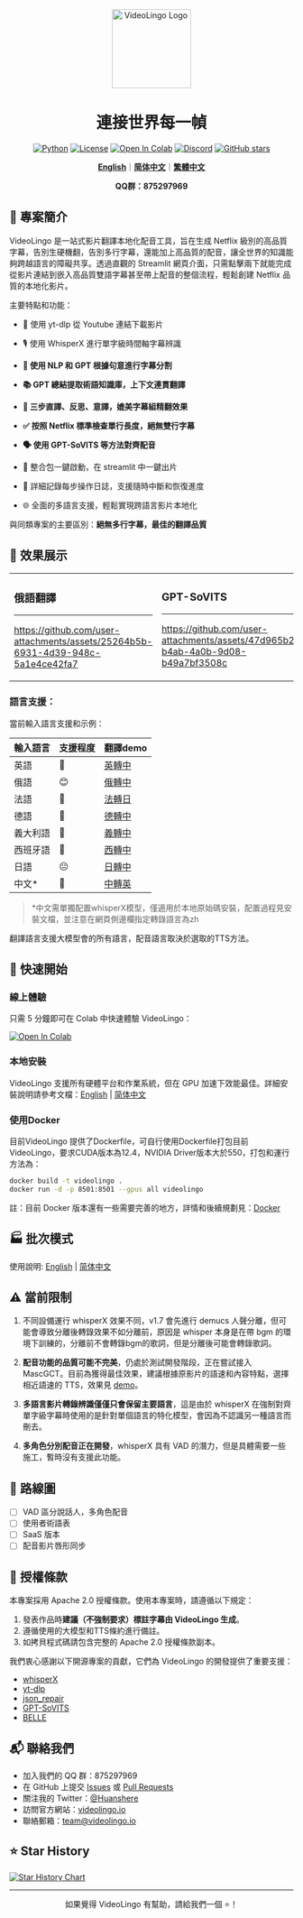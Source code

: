 <div align="center">

<img src="/docs/logo.png" alt="VideoLingo Logo" height="140">

# 連接世界每一幀
<p align="center">
  <a href="https://www.python.org" target="_blank"><img src="https://img.shields.io/badge/Python-3.10-blue.svg" alt="Python"></a>
  <a href="https://github.com/Huanshere/VideoLingo/blob/main/LICENSE" target="_blank"><img src="https://img.shields.io/github/license/Huanshere/VideoLingo.svg" alt="License"></a>
  <a href="https://colab.research.google.com/github/Huanshere/VideoLingo/blob/main/VideoLingo_colab.ipynb" target="_blank"><img src="https://colab.research.google.com/assets/colab-badge.svg" alt="Open In Colab"></a>
  <a href="https://discord.gg/9F2G92CWPp" target="_blank"><img src="https://img.shields.io/badge/Discord-Join%20Us-7289DA?style=flat-square&logo=discord&logoColor=white" alt="Discord"></a>
  <a href="https://github.com/Huanshere/VideoLingo/stargazers" target="_blank"><img src="https://img.shields.io/github/stars/Huanshere/VideoLingo.svg" alt="GitHub stars"></a>
</p>

[**English**](/README.md)｜[**简体中文**](/i18n/README.zh.md)｜[**繁體中文**](/i18n/README.zh-TW.md)

**QQ群：875297969**

</div>

## 🌟 專案簡介

VideoLingo 是一站式影片翻譯本地化配音工具，旨在生成 Netflix 級別的高品質字幕，告別生硬機翻，告別多行字幕，還能加上高品質的配音，讓全世界的知識能夠跨越語言的障礙共享。透過直觀的 Streamlit 網頁介面，只需點擊兩下就能完成從影片連結到嵌入高品質雙語字幕甚至帶上配音的整個流程，輕鬆創建 Netflix 品質的本地化影片。

主要特點和功能：
- 🎥 使用 yt-dlp 從 Youtube 連結下載影片

- 🎙️ 使用 WhisperX 進行單字級時間軸字幕辨識

- **📝 使用 NLP 和 GPT 根據句意進行字幕分割**

- **📚 GPT 總結提取術語知識庫，上下文連貫翻譯**

- **🔄 三步直譯、反思、意譯，媲美字幕組精翻效果**

- **✅ 按照 Netflix 標準檢查單行長度，絕無雙行字幕**

- **🗣️ 使用 GPT-SoVITS 等方法對齊配音**

- 🚀 整合包一鍵啟動，在 streamlit 中一鍵出片

- 📝 詳細記錄每步操作日誌，支援隨時中斷和恢復進度

- 🌐 全面的多語言支援，輕鬆實現跨語言影片本地化

與同類專案的主要區別：**絕無多行字幕，最佳的翻譯品質**

## 🎥 效果展示

<table>
<tr>
<td width="33%">

### 俄語翻譯
---
https://github.com/user-attachments/assets/25264b5b-6931-4d39-948c-5a1e4ce42fa7

</td>
<td width="33%">

### GPT-SoVITS
---
https://github.com/user-attachments/assets/47d965b2-b4ab-4a0b-9d08-b49a7bf3508c

</td>
<td width="33%">

### OAITTS
---
https://github.com/user-attachments/assets/85c64f8c-06cf-4af9-b153-ee9d2897b768

</td>
</tr>
</table>

### 語言支援：

當前輸入語言支援和示例：

| 輸入語言 | 支援程度 | 翻譯demo |
|---------|---------|---------|
| 英語 | 🤩 | [英轉中](https://github.com/user-attachments/assets/127373bb-c152-4b7a-8d9d-e586b2c62b4b) |
| 俄語 | 😊 | [俄轉中](https://github.com/user-attachments/assets/25264b5b-6931-4d39-948c-5a1e4ce42fa7) |
| 法語 | 🤩 | [法轉日](https://github.com/user-attachments/assets/3ce068c7-9854-4c72-ae77-f2484c7c6630) |
| 德語 | 🤩 | [德轉中](https://github.com/user-attachments/assets/07cb9d21-069e-4725-871d-c4d9701287a3) |
| 義大利語 | 🤩 | [義轉中](https://github.com/user-attachments/assets/f1f893eb-dad3-4460-aaf6-10cac999195e) |
| 西班牙語 | 🤩 | [西轉中](https://github.com/user-attachments/assets/c1d28f1c-83d2-4f13-a1a1-859bd6cc3553) |
| 日語 | 😐 | [日轉中](https://github.com/user-attachments/assets/856c3398-2da3-4e25-9c36-27ca2d1f68c2) |
| 中文* | 🤩 | [中轉英](https://github.com/user-attachments/assets/48f746fe-96ff-47fd-bd23-59e9202b495c) |
> *中文需單獨配置whisperX模型，僅適用於本地原始碼安裝，配置過程見安裝文檔，並注意在網頁側邊欄指定轉錄語言為zh

翻譯語言支援大模型會的所有語言，配音語言取決於選取的TTS方法。

## 🚀 快速開始

### 線上體驗

只需 5 分鐘即可在 Colab 中快速體驗 VideoLingo：

[![Open In Colab](https://colab.research.google.com/assets/colab-badge.svg)](https://colab.research.google.com/github/Huanshere/VideoLingo/blob/main/VideoLingo_colab.ipynb)

### 本地安裝

VideoLingo 支援所有硬體平台和作業系統，但在 GPU 加速下效能最佳。詳細安裝說明請參考文檔：[English](/docs/pages/docs/start.en-US.md) | [简体中文](/docs/pages/docs/start.zh-CN.md)

### 使用Docker

目前VideoLingo 提供了Dockerfile，可自行使用Dockerfile打包目前VideoLingo，要求CUDA版本為12.4，NVIDIA Driver版本大於550，打包和運行方法為：

```bash
docker build -t videolingo .
docker run -d -p 8501:8501 --gpus all videolingo
```

註：目前 Docker 版本還有一些需要完善的地方，詳情和後續規劃見：[Docker](/docs/pages/docs/docker.zh-CN.md)

## 🏭 批次模式

使用說明: [English](/batch/README.md) | [简体中文](/batch/README.zh.md)

## ⚠️ 當前限制
1. 不同設備運行 whisperX 效果不同，v1.7 會先進行 demucs 人聲分離，但可能會導致分離後轉錄效果不如分離前，原因是 whisper 本身是在帶 bgm 的環境下訓練的，分離前不會轉錄bgm的歌詞，但是分離後可能會轉錄歌詞。

2. **配音功能的品質可能不完美**，仍處於測試開發階段，正在嘗試接入 MascGCT。目前為獲得最佳效果，建議根據原影片的語速和內容特點，選擇相近語速的 TTS，效果見 [demo](https://www.bilibili.com/video/BV1mt1QYyERR/?share_source=copy_web&vd_source=fa92558c28cd668d33dabaddb17e2f9e)。

3. **多語言影片轉錄辨識僅僅只會保留主要語言**，這是由於 whisperX 在強制對齊單字級字幕時使用的是針對單個語言的特化模型，會因為不認識另一種語言而刪去。

3. **多角色分別配音正在開發**，whisperX 具有 VAD 的潛力，但是具體需要一些施工，暫時沒有支援此功能。

## 🚗 路線圖

- [ ] VAD 區分說話人，多角色配音
- [ ] 使用者術語表
- [ ] SaaS 版本
- [ ] 配音影片唇形同步

## 📄 授權條款

本專案採用 Apache 2.0 授權條款。使用本專案時，請遵循以下規定：

1. 發表作品時**建議（不強制要求）標註字幕由 VideoLingo 生成**。
2. 遵循使用的大模型和TTS條約進行備註。
3. 如拷貝程式碼請包含完整的 Apache 2.0 授權條款副本。

我們衷心感謝以下開源專案的貢獻，它們為 VideoLingo 的開發提供了重要支援：

- [whisperX](https://github.com/m-bain/whisperX)
- [yt-dlp](https://github.com/yt-dlp/yt-dlp)
- [json_repair](https://github.com/mangiucugna/json_repair)
- [GPT-SoVITS](https://github.com/RVC-Boss/GPT-SoVITS)
- [BELLE](https://github.com/LianjiaTech/BELLE)

## 📬 聯絡我們

- 加入我們的 QQ 群：875297969
- 在 GitHub 上提交 [Issues](https://github.com/Huanshere/VideoLingo/issues) 或 [Pull Requests](https://github.com/Huanshere/VideoLingo/pulls)
- 關注我的 Twitter：[@Huanshere](https://twitter.com/Huanshere)
- 訪問官方網站：[videolingo.io](https://videolingo.io)
- 聯絡郵箱：team@videolingo.io

## ⭐ Star History

[![Star History Chart](https://api.star-history.com/svg?repos=Huanshere/VideoLingo&type=Timeline)](https://star-history.com/#Huanshere/VideoLingo&Timeline)

---

<p align="center">如果覺得 VideoLingo 有幫助，請給我們一個 ⭐️！</p>